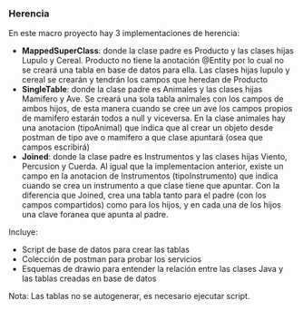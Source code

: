 ### Herencia

En este macro proyecto hay 3 implementaciones de herencia:

- **MappedSuperClass**: donde la clase padre es Producto y las clases hijas Lupulo y Cereal. Producto no tiene la anotación @Entity por lo cual no se creará una tabla en base de datos para ella. Las clases hijas lupulo y cereal se crearán y tendrán los campos que heredan de Producto
- **SingleTable**: donde la clase padre es Animales y las clases hijas Mamifero y Ave. Se creará una sola tabla animales con los campos de ambos hijos, de esta manera cuando se cree un ave los campos propios de mamifero estarán todos a null y viceversa. En la clase animales hay una anotacion (tipoAnimal) que indica que al crear un objeto desde postman de tipo ave o mamifero a que clase apuntará (osea que campos escribirá)  
- **Joined**: donde la clase padre es Instrumentos y las clases hijas Viento, Percusion y Cuerda. Al igual que la implementacion anterior, existe un campo en la anotacion de Instrumentos (tipoInstrumento) que indica cuando se crea un instrumento a que clase tiene que apuntar. Con la diferencia que Joined, crea una tabla tanto para el padre (con los campos compartidos) como para los hijos, y en cada una de los hijos una clave foranea que apunta al padre.

Incluye:
- Script de base de datos para crear las tablas
- Colección de postman para probar los servicios
- Esquemas de drawio para entender la relación entre las clases Java y las tablas creadas en base de datos

Nota: Las tablas no se autogenerar, es necesario ejecutar script.
